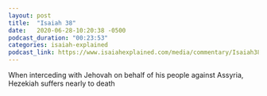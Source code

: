 ```yaml
---
layout: post
title:  "Isaiah 38"
date:   2020-06-28-10:20:38 -0500
podcast_duration: "00:23:53"
categories: isaiah-explained
podcast_link: https://www.isaiahexplained.com/media/commentary/Isaiah38.mp3
---
```

When interceding with Jehovah on behalf of his people against Assyria, Hezekiah suffers nearly to death
